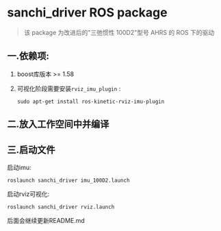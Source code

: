 # sanchi_driver ROS package

> 该 package 为改进后的"三弛惯性 100D2"型号 AHRS 的 ROS 下的驱动

## 一.依赖项:

1. boost库版本 >= 1.58

2. 可视化阶段需要安装`rviz_imu_plugin` :

   ```shell
   sudo apt-get install ros-kinetic-rviz-imu-plugin
   ```

## 二.放入工作空间中并编译

## 三.启动文件

启动imu:

```shell
roslaunch sanchi_driver imu_100D2.launch
```

启动rviz可视化:

```shell
roslaunch sanchi_driver rviz.launch
```

后面会继续更新README.md
